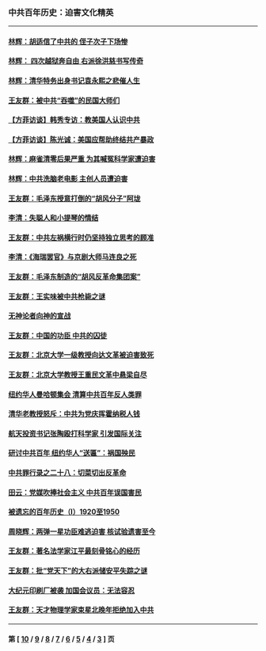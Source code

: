 ### 中共百年历史：迫害文化精英
---
#### [林辉：胡适信了中共的 侄子次子下场惨](../../pages/nf1176111/n14019760.md?07240430) 
#### [林辉： 四次越狱奔自由 右派徐洪慈书写传奇](../../pages/nf1176111/n14010438.md?07240430) 
#### [林辉：清华特务出身书记袁永熙之悲催人生](../../pages/nf1176111/n13997413.md?07240430) 
#### [王友群：被中共“吞噬”的民国大师们](../../pages/nf1176111/n13942620.md?07240430) 
#### [【方菲访谈】韩秀专访：教美国人认识中共](../../pages/nf1176111/n13821310.md?07240430) 
#### [【方菲访谈】陈光诚：美国应帮助终结共产暴政](../../pages/nf1176111/n13759521.md?07240430) 
#### [林辉：麻雀清零后果严重 为其喊冤科学家遭迫害](../../pages/nf1176111/n13746900.md?07240430) 
#### [林辉：中共洗脑老电影 主创人员遭迫害](../../pages/nf1176111/n13699437.md?07240430) 
#### [王友群：毛泽东授意打倒的“胡风分子”阿垅](../../pages/nf1176111/n13592541.md?07240430) 
#### [李清：失聪人和小提琴的情结](../../pages/nf1176111/n13459280.md?07240430) 
#### [王友群：中共左祸横行时仍坚持独立思考的顾准](../../pages/nf1176111/n13444722.md?07240430) 
#### [李清：《海瑞罢官》与京剧大师马连良之死](../../pages/nf1176111/n13412316.md?07240430) 
#### [王友群：毛泽东制造的“胡风反革命集团案”](../../pages/nf1176111/n13324909.md?07240430) 
#### [王友群：王实味被中共枪毙之谜](../../pages/nf1176111/n13307502.md?07240430) 
#### [无神论者向神的宣战](../../pages/nf1176111/n13281535.md?07240430) 
#### [王友群：中国的功臣 中共的囚徒](../../pages/nf1176111/n13291790.md?07240430) 
#### [王友群：北京大学一级教授向达文革被迫害致死](../../pages/nf1176111/n13150966.md?07240430) 
#### [王友群：北京大学教授王重民文革中悬梁自尽](../../pages/nf1176111/n13084645.md?07240430) 
#### [纽约华人曼哈顿集会 清算中共百年反人类罪](../../pages/nf1176111/n13084157.md?07240430) 
#### [清华老教授怒斥：中共为党庆挥霍纳税人钱](../../pages/nf1176111/n13071430.md?07240430) 
#### [航天投资书记张陶殴打科学家 引发国际关注](../../pages/nf1176111/n13069132.md?07240430) 
#### [研讨中共百年 纽约华人“送匾”：祸国殃民](../../pages/nf1176111/n13057367.md?07240430) 
#### [中共罪行录之二十八：切菜切出反革命](../../pages/nf1176111/n13030600.md?07240430) 
#### [田云：党媒吹捧社会主义 中共百年误国害民](../../pages/nf1176111/n13006682.md?07240430) 
#### [被遗忘的百年历史（I）1920至1950](../../pages/nf1176111/n12986411.md?07240430) 
#### [周晓辉：两弹一星功臣难逃迫害 核试验遗害至今](../../pages/nf1176111/n12974997.md?07240430) 
#### [王友群：著名法学家江平最刻骨铭心的经历](../../pages/nf1176111/n12970787.md?07240430) 
#### [王友群：批“党天下”的大右派储安平失踪之谜](../../pages/nf1176111/n12954229.md?07240430) 
#### [大纪元印刷厂被袭 加国会议员：无法容忍](../../pages/nf1176111/n12883028.md?07240430) 
#### [王友群：天才物理学家束星北晚年拒绝加入中共](../../pages/nf1176111/n12792913.md?07240430) 

---
#### 第 [ [10](./10.md?07240430) / [9](./9.md?07240430) / [8](./8.md?07240430) / [7](./7.md?07240430) / [6](./6.md?07240430) / [5](./5.md?07240430) / [4](./4.md?07240430) / [3](./3.md?07240430) ] 页
